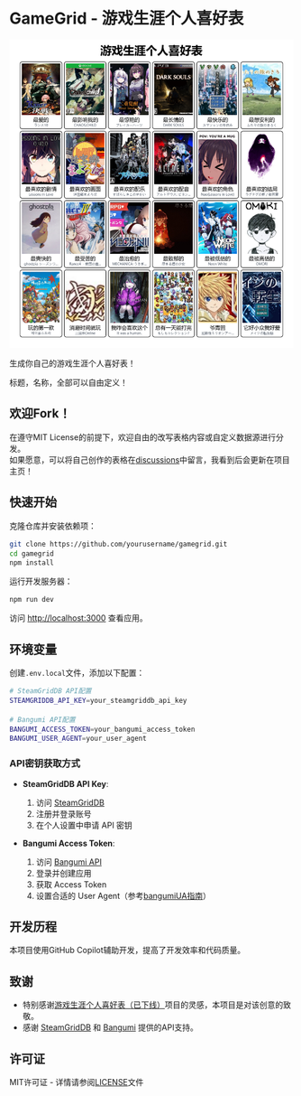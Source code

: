 # GameGrid - 游戏生涯个人喜好表

![示例图](screenshot/me.png)

生成你自己的游戏生涯个人喜好表！

标题，名称，全部可以自由定义！

## 欢迎Fork！

在遵守MIT License的前提下，欢迎自由的改写表格内容或自定义数据源进行分发。  
如果愿意，可以将自己创作的表格在[discussions](https://github.com/SomiaWhiteRing/gamegrid/discussions/2)中留言，我看到后会更新在项目主页！

## 快速开始

克隆仓库并安装依赖项：

```bash
git clone https://github.com/yourusername/gamegrid.git
cd gamegrid
npm install
```

运行开发服务器：

```bash
npm run dev
```

访问 [http://localhost:3000](http://localhost:3000) 查看应用。

## 环境变量

创建`.env.local`文件，添加以下配置：

```bash
# SteamGridDB API配置
STEAMGRIDDB_API_KEY=your_steamgriddb_api_key

# Bangumi API配置
BANGUMI_ACCESS_TOKEN=your_bangumi_access_token
BANGUMI_USER_AGENT=your_user_agent
```

### API密钥获取方式

- **SteamGridDB API Key**: 
  1. 访问 [SteamGridDB](https://www.steamgriddb.com/)
  2. 注册并登录账号
  3. 在个人设置中申请 API 密钥

- **Bangumi Access Token**:
  1. 访问 [Bangumi API](https://bangumi.github.io/api/#/%E6%9D%A1%E7%9B%AE/getCalendar)
  2. 登录并创建应用
  3. 获取 Access Token
  4. 设置合适的 User Agent（参考[bangumiUA指南](https://github.com/bangumi/api/blob/master/docs-raw/user%20agent.md)）

## 开发历程

本项目使用GitHub Copilot辅助开发，提高了开发效率和代码质量。

## 致谢

- 特别感谢[游戏生涯个人喜好表（已下线）](https://gamegrid.azurewebsites.net)项目的灵感，本项目是对该创意的致敬。
- 感谢 [SteamGridDB](https://www.steamgriddb.com/) 和 [Bangumi](https://bgm.tv/) 提供的API支持。

## 许可证

MIT许可证 - 详情请参阅[LICENSE](LICENSE)文件
